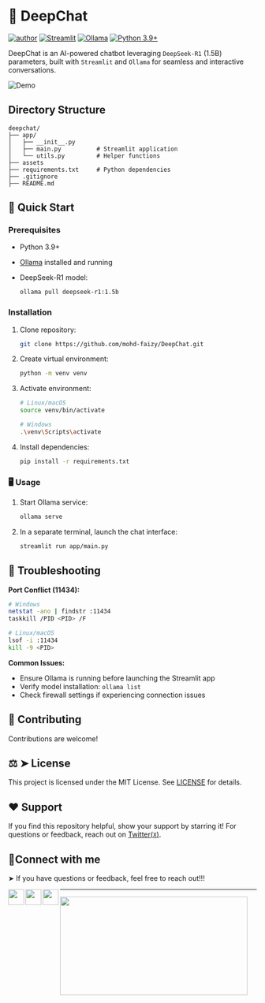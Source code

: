 # 🤖 DeepChat

[![author](https://img.shields.io/badge/author-mohd--faizy-red)](https://github.com/mohd-faizy)
[![Streamlit](https://img.shields.io/badge/Streamlit-FF4B4B?logo=streamlit&logoColor=white)](https://streamlit.io)
[![Ollama](https://img.shields.io/badge/Ollama-0C0D0E?logo=ollama&logoColor=white)](https://ollama.ai)
[![Python 3.9+](https://img.shields.io/badge/Python-3.9%2B-3776AB?logo=python&logoColor=white)](https://python.org)

DeepChat is an AI-powered chatbot leveraging `DeepSeek-R1` (1.5B) parameters, built with `Streamlit` and `Ollama` for seamless and interactive conversations.

![Demo](https://github.com/mohd-faizy/DeepChat/blob/main/assets/deepChat.png?raw=true)

## Directory Structure

```
deepchat/
├── app/
│   ├── __init__.py
│   ├── main.py          # Streamlit application
│   └── utils.py         # Helper functions
├── assets              
├── requirements.txt     # Python dependencies
├── .gitignore
├── README.md            
```

## 🚀 Quick Start

### Prerequisites

- Python 3.9+
- [Ollama](https://ollama.ai/) installed and running
- DeepSeek-R1 model:

  ```bash
  ollama pull deepseek-r1:1.5b
  ```

### Installation

1. Clone repository:

   ```bash
   git clone https://github.com/mohd-faizy/DeepChat.git
   ```

2. Create virtual environment:

   ```bash
   python -m venv venv
   ```

3. Activate environment:

   ```bash
   # Linux/macOS
   source venv/bin/activate
   
   # Windows
   .\venv\Scripts\activate
   ```

4. Install dependencies:

   ```bash
   pip install -r requirements.txt
   ```

### 🖥️ Usage

1. Start Ollama service:

   ```bash
   ollama serve
   ```

2. In a separate terminal, launch the chat interface:

   ```bash
   streamlit run app/main.py
   ```


## 🔧 Troubleshooting

**Port Conflict (11434):**

```bash
# Windows
netstat -ano | findstr :11434
taskkill /PID <PID> /F

# Linux/macOS
lsof -i :11434
kill -9 <PID>
```

**Common Issues:**

- Ensure Ollama is running before launching the Streamlit app
- Verify model installation: `ollama list`
- Check firewall settings if experiencing connection issues


## 🍰 Contributing

Contributions are welcome!

## ⚖ ➤ License

This project is licensed under the MIT License. See [LICENSE](LICENSE) for details.

## ❤️ Support

If you find this repository helpful, show your support by starring it! For questions or feedback, reach out on [Twitter(`X`)](https://twitter.com/F4izy).

## 🔗Connect with me

➤ If you have questions or feedback, feel free to reach out!!!

[<img align="left" src="https://cdn4.iconfinder.com/data/icons/social-media-icons-the-circle-set/48/twitter_circle-512.png" width="32px"/>][twitter]
[<img align="left" src="https://cdn-icons-png.flaticon.com/512/145/145807.png" width="32px"/>][linkedin]
[<img align="left" src="https://cdn-icons-png.flaticon.com/512/2626/2626299.png" width="32px"/>][Portfolio]

[twitter]: https://twitter.com/F4izy
[linkedin]: https://www.linkedin.com/in/mohd-faizy/
[Portfolio]: https://ai.stackexchange.com/users/36737/faizy?tab=profile

---

<img src="https://github-readme-stats.vercel.app/api?username=mohd-faizy&show_icons=true" width=380px height=200px />
